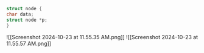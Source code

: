 ```c
struct node {
char data;
struct node *p;
}
```

![[Screenshot 2024-10-23 at 11.55.35 AM.png]]
![[Screenshot 2024-10-23 at 11.55.57 AM.png]]

